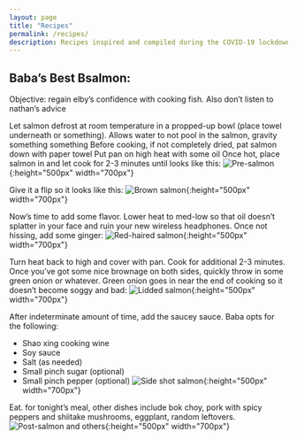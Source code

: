 ```yaml
---
layout: page
title: "Recipes"
permalink: /recipes/
description: Recipes inspired and compiled during the COVID-19 lockdown
---
```


## Baba’s Best Bsalmon:
Objective: regain elby’s confidence with cooking fish. Also don’t listen to nathan’s advice

Let salmon defrost at room temperature in a propped-up bowl (place towel underneath or something). Allows water to not pool in the salmon, gravity something something
Before cooking, if not completely dried, pat salmon down with paper towel
Put pan on high heat with some oil
Once hot, place salmon in and let cook for 2-3 minutes until looks like this:
![Pre-salmon](https://github.com/nathan-gong/nathan-gong.github.io/raw/master/images/IMG_0148.JPG){:height="500px" width="700px"}

Give it a flip so it looks like this:
![Brown salmon](https://github.com/nathan-gong/nathan-gong.github.io/raw/master/images/IMG_0149.JPG){:height="500px" width="700px"}

Now’s time to add some flavor. Lower heat to med-low so that oil doesn’t splatter in your face and ruin your new wireless headphones. Once not hissing, add some ginger:
![Red-haired salmon](https://github.com/nathan-gong/nathan-gong.github.io/raw/master/images/IMG_0150.JPG){:height="500px" width="700px"}

Turn heat back to high and cover with pan. Cook for additional 2-3 minutes. 
Once you’ve got some nice brownage on both sides, quickly throw in some green onion or whatever. Green onion goes in near the end of cooking so it doesn’t become soggy and bad:
![Lidded salmon](https://github.com/nathan-gong/nathan-gong.github.io/raw/master/images/IMG_0151.JPG){:height="500px" width="700px"}

After indeterminate amount of time, add the saucey sauce. Baba opts for the following:
- Shao xing cooking wine
- Soy sauce
- Salt (as needed)
- Small pinch sugar (optional)
- Small pinch pepper (optional)
![Side shot salmon](https://github.com/nathan-gong/nathan-gong.github.io/raw/master/images/IMG_0152.JPG){:height="500px" width="700px"}

Eat. for tonight’s meal, other dishes include bok choy, pork with spicy peppers and shiitake mushrooms, eggplant, random leftovers. 
![Post-salmon and others](https://github.com/nathan-gong/nathan-gong.github.io/raw/master/images/IMG_0153.JPG){:height="500px" width="700px"}

